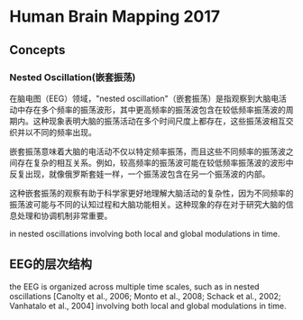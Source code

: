 # Human Brain Mapping 2017

## Concepts

### Nested Oscillation(嵌套振荡)

在脑电图（EEG）领域，"nested oscillation"（嵌套振荡）是指观察到大脑电活动中存在多个频率的振荡波形，其中更高频率的振荡波包含在较低频率振荡波的周期内。这种现象表明大脑的振荡活动在多个时间尺度上都存在，这些振荡波相互交织并以不同的频率出现。

嵌套振荡意味着大脑的电活动不仅以特定频率振荡，而且这些不同频率的振荡波之间存在复杂的相互关系。例如，较高频率的振荡波可能在较低频率振荡波的波形中反复出现，就像俄罗斯套娃一样，一个振荡波包含在另一个振荡波的内部。

这种嵌套振荡的观察有助于科学家更好地理解大脑活动的复杂性，因为不同频率的振荡波可能与不同的认知过程和大脑功能相关。这种现象的存在对于研究大脑的信息处理和协调机制非常重要。

in nested oscillations involving both local and global modulations in time.

## EEG的层次结构

the EEG is organized across multiple time scales, such as in nested oscillations [Canolty et al., 2006; Monto et al., 2008; Schack
et al., 2002; Vanhatalo et al., 2004] involving both local and global modulations in time.